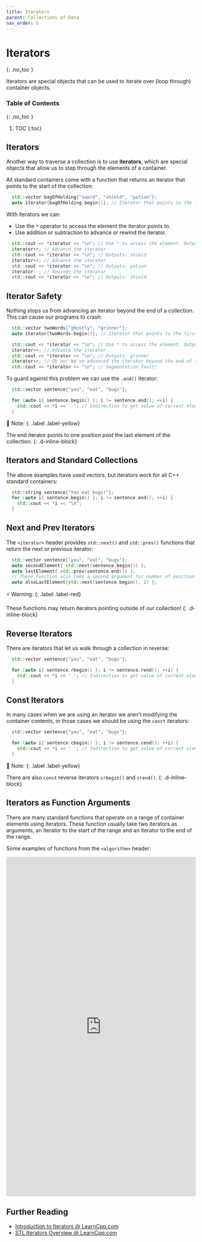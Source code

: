 ```yaml
---
title: Iterators
parent: Collections of Data
nav_order: 5
---
```


<!--prettier-ignore-start-->

# Iterators
{: .no_toc }

Iterators are special objects that can be used to iterate over (loop through) container objects.

### Table of Contents
{: .no_toc }

1. TOC
{:toc}

<!--prettier-ignore-end-->

## Iterators

Another way to traverse a collection is to use **iterators**, which are special objects that allow us to step through the elements of a container.

All standard containers come with a function that returns an iterator that points to the start of the collection:

```cpp
  std::vector bagOfHolding{"sword", "shield", "potion"};
  auto iterator{bagOfHolding.begin()}; // Iterator that points to the first element.
```

With iterators we can:

- Use the `*` operator to access the element the iterator points to.
- Use addition or subtraction to advance or rewind the iterator.

```cpp
  std::cout << *iterator << "\n"; // Use * to access the element. Outputs: sword
  iterator++; // Advance the iterator
  std::cout << *iterator << "\n"; // Outputs: shield
  iterator++; // Advance the iterator
  std::cout << *iterator << "\n"; // Outputs: potion
  iterator--; // Rewinds the iterator
  std::cout << *iterator << "\n"; // Outputs: shield
```

## Iterator Safety

Nothing stops us from advancing an iterator beyond the end of a collection. This can cause our programs to crash:

```cpp
  std::vector twoWords{"ghostly", "grinner"};
  auto iterator{twoWords.begin()}; // Iterator that points to the first element.

  std::cout << *iterator << "\n"; // Use * to access the element. Outputs: ghostly
  iterator++; // Advance the iterator
  std::cout << *iterator << "\n"; // Outputs: grinner
  iterator++; // Oh no! We've advanced the iterator beyond the end of the collection!
  std::cout << *iterator << "\n"; // Segmentation fault!
```

To guard against this problem we can use the `.end()` iterator:

```cpp
  std::vector sentence{"you", "eat", "bugs"};

  for (auto i{ sentence.begin() }; i != sentence.end(); ++i) {
    std::cout << *i << ' '; // Indirection to get value of current element
  }
```

🎵 Note:
{: .label .label-yellow}

The end iterator points to one position _past_ the last element of the collection.
{: .d-inline-block}

## Iterators and Standard Collections

The above examples have used vectors, but iterators work for all C++ standard containers:

```cpp
  std::string sentence{"You eat bugs!"};
  for (auto i{ sentence.begin() }; i != sentence.end(); ++i) {
    std::cout << *i << "\n";
  }
```

## Next and Prev Iterators

The `<iterator>` header provides `std::next()` and `std::prev()` functions that return the next or previous iterator:

```cpp
  std::vector sentence{"you", "eat", "bugs"};
  auto secondElement{ std::next(sentence.begin()) };
  auto lastElement{ std::prev(sentence.end()) };
  // These function also take a second argument for number of position to advance or rewind:
  auto alsoLastElement{std::next(sentence.begin(), 2) };
```

⚡ Warning:
{: .label .label-red}

These functions may return iterators pointing outside of our collection!
{: .d-inline-block}

## Reverse Iterators

There are iterators that let us walk through a collection in reverse:

```cpp
  std::vector sentence{"you", "eat", "bugs"};

  for (auto i{ sentence.rbegin() }; i != sentence.rend(); ++i) {
    std::cout << *i << ' '; // Indirection to get value of current element
  }
```

## Const Iterators

In many cases when we are using an iterator we aren't modifying the container contents, in those cases we should be using the `const` iterators:

```cpp
  std::vector sentence{"you", "eat", "bugs"};

  for (auto i{ sentence.cbegin() }; i != sentence.cend(); ++i) {
    std::cout << *i << ' '; // Indirection to get value of current element
  }
```

🎵 Note:
{: .label .label-yellow}

There are also `const` reverse iterators `crbegin()` and `crend()`.
{: .d-inline-block}

## Iterators as Function Arguments

There are many standard functions that operate on a range of container elements using iterators. These function usually take two iterators as arguments, an iterator to the start of the range and an iterator to the end of the range.

Some examples of functions from the `<algorithm>` header:

<iframe height="900px" width="100%" src="https://repl.it/@stungeye/Iterators?lite=true" scrolling="no" frameborder="no" allowtransparency="true" allowfullscreen="true" sandbox="allow-forms allow-pointer-lock allow-popups allow-same-origin allow-scripts allow-modals"></iframe>

## Further Reading

- [Introduction to Iterators @ LearnCpp.com](https://www.learncpp.com/cpp-tutorial/introduction-to-iterators/)
- [STL Iterators Overview @ LearnCpp.com](https://www.learncpp.com/cpp-tutorial/stl-iterators-overview/)
